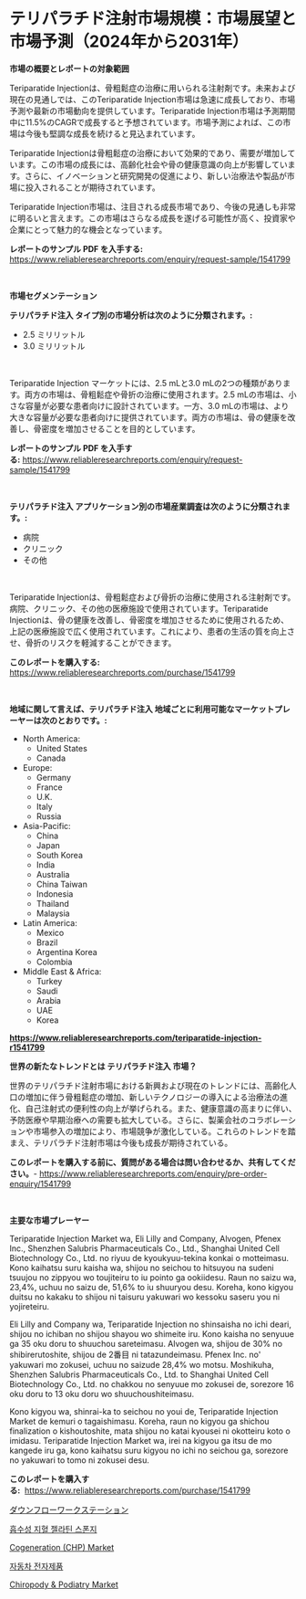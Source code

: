 <p><h1>テリパラチド注射市場規模：市場展望と市場予測（2024年から2031年）</h1></p><p><strong>市場の概要とレポートの対象範囲</strong></p>
<p><p>Teriparatide Injectionは、骨粗鬆症の治療に用いられる注射剤です。未来および現在の見通しでは、このTeriparatide Injection市場は急速に成長しており、市場予測や最新の市場動向を提供しています。Teriparatide Injection市場は予測期間中に11.5%のCAGRで成長すると予想されています。市場予測によれば、この市場は今後も堅調な成長を続けると見込まれています。</p><p>Teriparatide Injectionは骨粗鬆症の治療において効果的であり、需要が増加しています。この市場の成長には、高齢化社会や骨の健康意識の向上が影響しています。さらに、イノベーションと研究開発の促進により、新しい治療法や製品が市場に投入されることが期待されています。</p><p>Teriparatide Injection市場は、注目される成長市場であり、今後の見通しも非常に明るいと言えます。この市場はさらなる成長を遂げる可能性が高く、投資家や企業にとって魅力的な機会となっています。</p></p>
<p><strong>レポートのサンプル PDF を入手する:</strong> <a href="https://www.reliableresearchreports.com/enquiry/request-sample/1541799">https://www.reliableresearchreports.com/enquiry/request-sample/1541799</a></p>
<p>&nbsp;</p>
<p><strong>市場セグメンテーション</strong></p>
<p><strong>テリパラチド注入 タイプ別の市場分析は次のように分類されます。:</strong></p>
<p><ul><li>2.5 ミリリットル</li><li>3.0 ミリリットル</li></ul></p>
<p>&nbsp;</p>
<p><p>Teriparatide Injection マーケットには、2.5 mLと3.0 mLの2つの種類があります。両方の市場は、骨粗鬆症や骨折の治療に使用されます。2.5 mLの市場は、小さな容量が必要な患者向けに設計されています。一方、3.0 mLの市場は、より大きな容量が必要な患者向けに提供されています。両方の市場は、骨の健康を改善し、骨密度を増加させることを目的としています。</p></p>
<p><strong>レポートのサンプル PDF を入手する:</strong>&nbsp;<a href="https://www.reliableresearchreports.com/enquiry/request-sample/1541799">https://www.reliableresearchreports.com/enquiry/request-sample/1541799</a></p>
<p>&nbsp;</p>
<p><strong> テリパラチド注入 アプリケーション別の市場産業調査は次のように分類されます。:</strong></p>
<p><ul><li>病院</li><li>クリニック</li><li>その他</li></ul></p>
<p>&nbsp;</p>
<p><p>Teriparatide Injectionは、骨粗鬆症および骨折の治療に使用される注射剤です。病院、クリニック、その他の医療施設で使用されています。Teriparatide Injectionは、骨の健康を改善し、骨密度を増加させるために使用されるため、上記の医療施設で広く使用されています。これにより、患者の生活の質を向上させ、骨折のリスクを軽減することができます。</p></p>
<p><strong>このレポートを購入する:</strong>&nbsp; <a href="https://www.reliableresearchreports.com/purchase/1541799">https://www.reliableresearchreports.com/purchase/1541799</a></p>
<p>&nbsp;</p>
<p><strong>地域に関して言えば、テリパラチド注入 地域ごとに利用可能なマーケットプレーヤーは次のとおりです。:</strong></p>
<p><ul>
    <li>
        North America:
        <ul>
            <li>United States</li>
            <li>Canada</li>
        </ul>
    </li>
    <li>
        Europe:
        <ul>
            <li>Germany</li>
            <li>France</li>
            <li>U.K.</li>
            <li>Italy</li>
            <li>Russia</li>
        </ul>
    </li>
    <li>
        Asia-Pacific:
        <ul>
            <li>China</li>
            <li>Japan</li>
            <li>South Korea</li>
            <li>India</li>
            <li>Australia</li>
            <li>China Taiwan</li>
            <li>Indonesia</li>
            <li>Thailand</li>
            <li>Malaysia</li>
        </ul>
    </li>
    <li>
        Latin America:
        <ul>
            <li>Mexico</li>
            <li>Brazil</li>
            <li>Argentina Korea</li>
            <li>Colombia</li>
        </ul>
    </li>
    <li>
        Middle East & Africa:
        <ul>
            <li>Turkey</li>
            <li>Saudi</li>
            <li>Arabia</li>
            <li>UAE</li>
            <li>Korea</li>
        </ul>
    </li>
    </ul></p>
<p><strong><a href="https://www.reliableresearchreports.com/teriparatide-injection-r1541799">https://www.reliableresearchreports.com/teriparatide-injection-r1541799</a></strong>&nbsp;</p>
<p><strong>世界の新たなトレンドとは テリパラチド注入 市場？</strong></p>
<p><p>世界のテリパラチド注射市場における新興および現在のトレンドには、高齢化人口の増加に伴う骨粗鬆症の増加、新しいテクノロジーの導入による治療法の進化、自己注射式の便利性の向上が挙げられる。また、健康意識の高まりに伴い、予防医療や早期治療への需要も拡大している。さらに、製薬会社のコラボレーションや市場参入の増加により、市場競争が激化している。これらのトレンドを踏まえ、テリパラチド注射市場は今後も成長が期待されている。</p></p>
<p><strong>このレポートを購入する前に、質問がある場合は問い合わせるか、共有してください。</strong>- <a href="https://www.reliableresearchreports.com/enquiry/pre-order-enquiry/1541799">https://www.reliableresearchreports.com/enquiry/pre-order-enquiry/1541799</a></p>
<p>&nbsp;</p>
<p><strong>主要な市場プレーヤー</strong></p>
<p><p>Teriparatide Injection Market wa, Eli Lilly and Company, Alvogen, Pfenex Inc., Shenzhen Salubris Pharmaceuticals Co., Ltd., Shanghai United Cell Biotechnology Co., Ltd. no riyuu de kyoukyuu-tekina konkai o motteimasu. Kono kaihatsu suru kaisha wa, shijou no seichou to hitsuyou na sudeni tsuujou no zippyou wo toujiteiru to iu pointo ga ookiidesu. Raun no saizu wa, 23,4%, uchuu no saizu de, 51,6% to iu shuuryou desu. Koreha, kono kigyou duitsu no kakaku to shijou ni taisuru yakuwari wo kessoku saseru you ni yojireteiru.</p><p>Eli Lilly and Company wa, Teriparatide Injection no shinsaisha no ichi deari, shijou no ichiban no shijou shayou wo shimeite iru. Kono kaisha no senyuue ga 35 oku doru to shuuchou sareteimasu. Alvogen wa, shijou de 30% no shibirerutoshite, shijou de 2番目 ni tatazundeimasu. Pfenex Inc. no' yakuwari mo zokusei, uchuu no saizude 28,4% wo motsu. Moshikuha, Shenzhen Salubris Pharmaceuticals Co., Ltd. to Shanghai United Cell Biotechnology Co., Ltd. no chakkou no senyuue mo zokusei de, sorezore 16 oku doru to 13 oku doru wo shuuchoushiteimasu.</p><p>Kono kigyou wa, shinrai-ka to seichou no youi de, Teriparatide Injection Market de kemuri o tagaishimasu. Koreha, raun no kigyou ga shichou finalization o kishoutoshite, mata shijou no katai kyousei ni okotteiru koto o imidasu. Teriparatide Injection Market wa, irei na kigyou ga itsu de mo kangede iru ga, kono kaihatsu suru kigyou no ichi no seichou ga, sorezore no yakuwari to tomo ni zokusei desu.</p></p>
<p><strong>このレポートを購入する:</strong>&nbsp;&nbsp;<a href="https://www.reliableresearchreports.com/purchase/1541799">https://www.reliableresearchreports.com/purchase/1541799</a></p>
<p><p><a href="https://github.com/RudyBoyer2017/Market-Research-Report-List-1/blob/main/482084856380.md">ダウンフローワークステーション</a></p><p><a href="https://github.com/novabrown3/Market-Research-Report-List-1/blob/main/315638954507.md">흡수성 지혈 젤라틴 스폰지</a></p><p><a href="https://www.linkedin.com/pulse/cogeneration-chpnbspmarket-focuses-market-share-size-projected-1gusf">Cogeneration (CHP) Market</a></p><p><a href="https://medium.com/@constantinvon/%EC%9E%90%EB%8F%99%EC%B0%A8-%EC%A0%84%EC%9E%90%EC%A0%9C%ED%92%88-%EC%8B%9C%EC%9E%A5-%EA%B7%9C%EB%AA%A8-%EC%8B%9C%EC%9E%A5-%EC%A0%84%EB%A7%9D-%EB%B0%8F-%EC%8B%9C%EC%9E%A5-%EC%98%88%EC%B8%A1-2024%EB%85%84%EB%B6%80%ED%84%B0-2031%EB%85%84%EA%B9%8C%EC%A7%80-baa3b8ab6db0">자동차 전자제품</a></p><p><a href="https://www.linkedin.com/pulse/chiropody-amp-podiatry-market-furnishes-information-share-trends-zyijc">Chiropody & Podiatry Market</a></p></p>